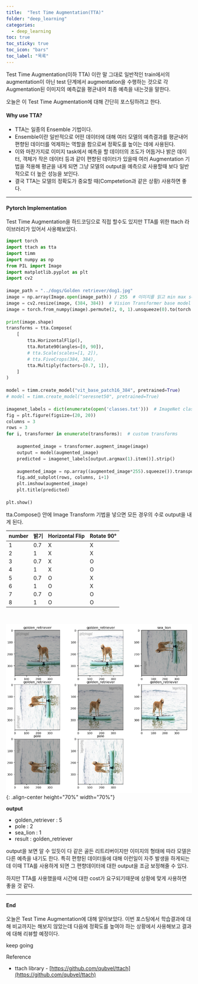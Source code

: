 ```yaml
---
title:  "Test Time Augmentation(TTA)"
folder: "deep_learning"
categories:
  - deep_learning
toc: true
toc_sticky: true
toc_icon: "bars"
toc_label: "목록"
---
```


Test Time Augmentation(이하 TTA) 이란 말 그대로 일반적인 train에서의 augmentation이 아닌 test 단계에서 augmentation을 수행하는 것으로 각 Augmentation된 이미지의 예측값을 평균내어 최종 예측을 내는것을 말한다.

오늘은 이 Test Time Augmentation에 대해 간단히 포스팅하려고 한다.

#### **Why use TTA?**

-   TTA는 일종의 Ensemble 기법이다.
-   Ensemble이란 일반적으로 어떤 데이터에 대해 여러 모델의 예측결과를 평균내어 편향된 데이터를 억제하는 역할을 함으로써 정확도를 높이는 데에 사용된다.
-   이와 마찬가지로 이미지 task에서 예측을 할 데이터의 조도가 어둡거나 밝은 데이터, 객체가 작은 데이터 등과 같이 편향된 데이터가 있을때 여러 Augmentation 기법을 적용해 평균을 내게 되면 그냥 모델의 output을 예측으로 사용할때 보다 일반적으로 더 높은 성능을 보인다.
-   결국 TTA는 모델의 정확도가 중요할 때(Competetion과 같은 상황) 사용하면 좋다.

---

#### **Pytorch Implementation**

Test Time Augmentation을 하드코딩으로 직접 할수도 있지만 TTA를 위한 ttach 라이브러리가 있어서 사용해보았다.

``` python
import torch
import ttach as tta
import timm
import numpy as np
from PIL import Image
import matplotlib.pyplot as plt
import cv2

image_path = "../dogs/Golden retriever/dog1.jpg"
image = np.array(Image.open(image_path)) / 255  # 이미지를 읽고 min max scaling
image = cv2.resize(image, (384, 384))  # Vision Transformer base model input size
image = torch.from_numpy(image).permute(2, 0, 1).unsqueeze(0).to(torch.float32)

print(image.shape)
transforms = tta.Compose(
    [
        tta.HorizontalFlip(),
        tta.Rotate90(angles=[0, 90]),
        # tta.Scale(scales=[1, 2]),
        # tta.FiveCrops(384, 384),
        tta.Multiply(factors=[0.7, 1]),
    ]
)

model = timm.create_model("vit_base_patch16_384", pretrained=True)
# model = timm.create_model("seresnet50", pretrained=True)

imagenet_labels = dict(enumerate(open('classes.txt')))  # ImageNet class name
fig = plt.figure(figsize=(20, 20))
columns = 3
rows = 3
for i, transformer in enumerate(transforms):  # custom transforms

    augmented_image = transformer.augment_image(image)
    output = model(augmented_image)
    predicted = imagenet_labels[output.argmax(1).item()].strip()
    
    augmented_image = np.array((augmented_image*255).squeeze()).transpose(1, 2, 0).astype(np.uint8)
    fig.add_subplot(rows, columns, i+1)
    plt.imshow(augmented_image)
    plt.title(predicted)

plt.show()
```

tta.Compose() 안에 Image Transform 기법을 넣으면 모든 경우의 수로 output을 내게 된다.

| number | 밝기 | Horizontal Flip | Rotate 90° |
| --- | --- | --- | --- |
| 1 | 0.7 | X | X |
| 2 | 1 | X | X |
| 3 | 0.7 | X | O |
| 4 | 1 | X | O |
| 5 | 0.7 | O | X |
| 6 | 1 | O | X |
| 7 | 0.7 | O | O |
| 8 | 1 | O | O |

<br>

![](/images/../images/2023-03-10-16-31-04.png){: .align-center height="70%" width="70%"}<br>

**output**
-   golden\_retriever : 5
-   pole : 2
-   sea\_lion : 1
-   result : golden\_retriever

output을 보면 알 수 있듯이 다 같은 골든 리트리버이지만 이미지의 형태에 따라 모델은 다른 예측을 내기도 한다. 특히 편향된 데이터들에 대해 이런일이 자주 발생을 하게되는데 이때 TTA를 사용하게 되면 그 편향데이터에 대한 output을 조금 보정해줄 수 있다.

하지만 TTA를 사용했을때 시간에 대한 cost가 요구되기때문에 상황에 맞게 사용하면 좋을 것 같다.

---

#### **End**

오늘은 Test Time Augmentation에 대해 알아보았다. 이번 포스팅에서 학습결과에 대해 비교까지는 해보지 않았는데 다음에 정확도를 높여야 하는 상황에서 사용해보고 결과에 대해 리뷰할 예정이다.

keep going

Reference
-   ttach library - [https://github.com/qubvel/ttach](https://github.com/qubvel/ttach)